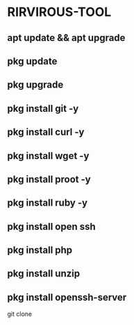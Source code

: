 # RIRVIROUS-TOOL
apt update && apt upgrade
-------------
pkg update
-------------
pkg upgrade
------------
pkg install git -y
--------------------
pkg install curl -y
--------------------
pkg install wget -y
---------------------
pkg install proot -y
---------------------
pkg install ruby -y
--------------------
pkg install open ssh
--------------------
pkg install php
----------------------
pkg install unzip
------------------------
pkg install openssh-server
-------------------------
git clone 

